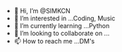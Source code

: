 - 👋 Hi, I’m @SIMKCN
- 👀 I’m interested in ...Coding, Music
- 🌱 I’m currently learning ...Python
- 💞️ I’m looking to collaborate on ...
- 📫 How to reach me ...DM's

<!---
SIMKCN/SIMKCN is a ✨ special ✨ repository because its `README.md` (this file) appears on your GitHub profile.
You can click the Preview link to take a look at your changes.
--->
